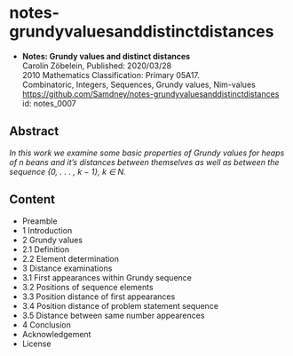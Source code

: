 # notes-grundyvaluesanddistinctdistances

* **Notes: Grundy values and distinct distances**   
Carolin Zöbelein, Published: 2020/03/28  
2010 Mathematics Classification: Primary 05A17.   
Combinatoric, Integers, Sequences, Grundy values, Nim-values   
https://github.com/Samdney/notes-grundyvaluesanddistinctdistances  
id: notes_0007

## Abstract
*In this work we examine some basic properties of Grundy values for heaps of n beans and it’s distances between themselves as well as between the sequence {0, . . . , k − 1}, k ∈ N.*

## Content
* Preamble
* 1 Introduction
* 2 Grundy values
* 2.1 Definition
* 2.2 Element determination
* 3 Distance examinations
* 3.1 First appearances within Grundy sequence
* 3.2 Positions of sequence elements
* 3.3 Position distance of first appearances
* 3.4 Position distance of problem statement sequence
* 3.5 Distance between same number appearences
* 4 Conclusion
* Acknowledgement
* License
